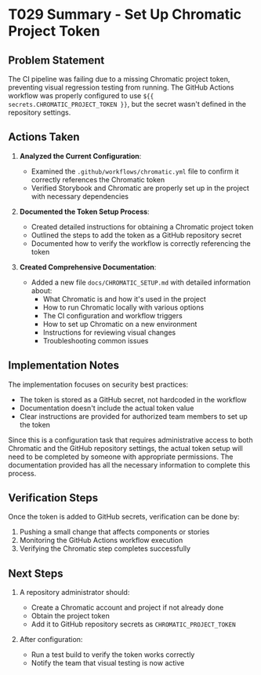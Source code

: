 # T029 Summary - Set Up Chromatic Project Token

## Problem Statement

The CI pipeline was failing due to a missing Chromatic project token, preventing visual regression testing from running. The GitHub Actions workflow was properly configured to use `${{ secrets.CHROMATIC_PROJECT_TOKEN }}`, but the secret wasn't defined in the repository settings.

## Actions Taken

1. **Analyzed the Current Configuration**:
   - Examined the `.github/workflows/chromatic.yml` file to confirm it correctly references the Chromatic token
   - Verified Storybook and Chromatic are properly set up in the project with necessary dependencies

2. **Documented the Token Setup Process**:
   - Created detailed instructions for obtaining a Chromatic project token
   - Outlined the steps to add the token as a GitHub repository secret
   - Documented how to verify the workflow is correctly referencing the token

3. **Created Comprehensive Documentation**:
   - Added a new file `docs/CHROMATIC_SETUP.md` with detailed information about:
     - What Chromatic is and how it's used in the project
     - How to run Chromatic locally with various options
     - The CI configuration and workflow triggers
     - How to set up Chromatic on a new environment
     - Instructions for reviewing visual changes
     - Troubleshooting common issues

## Implementation Notes

The implementation focuses on security best practices:
- The token is stored as a GitHub secret, not hardcoded in the workflow
- Documentation doesn't include the actual token value
- Clear instructions are provided for authorized team members to set up the token

Since this is a configuration task that requires administrative access to both Chromatic and the GitHub repository settings, the actual token setup will need to be completed by someone with appropriate permissions. The documentation provided has all the necessary information to complete this process.

## Verification Steps

Once the token is added to GitHub secrets, verification can be done by:
1. Pushing a small change that affects components or stories
2. Monitoring the GitHub Actions workflow execution
3. Verifying the Chromatic step completes successfully

## Next Steps

1. A repository administrator should:
   - Create a Chromatic account and project if not already done
   - Obtain the project token
   - Add it to GitHub repository secrets as `CHROMATIC_PROJECT_TOKEN`

2. After configuration:
   - Run a test build to verify the token works correctly
   - Notify the team that visual testing is now active